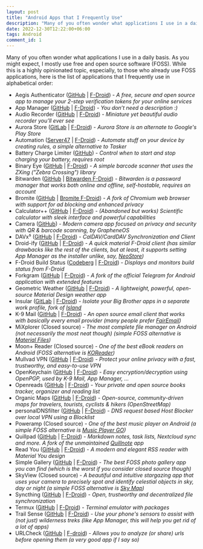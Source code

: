 ```yaml
---
layout: post
title: "Android Apps that I Frequently Use"
description: "Many of you often wonder what applications I use in a daily basis. As you might expect, I mostly use free and open source software (FOSS). While this is a highly opinionated topic, especially, to those who already use FOSS applications, here goes the list of applications that I frequently use."
date: 2022-12-30T12:22:00+06:00
tags: Android
comment_id: 1
---
```


Many of you often wonder what applications I use in a daily basis. As you might expect, I mostly use free and open source software (FOSS). While this is a highly opinionated topic, especially, to those who already use FOSS applications, here is the list of applications that I frequently use in alphabetical order:

- Aegis Authenticator ([GitHub](https://github.com/beemdevelopment/Aegis) \| [F-Droid](https://f-droid.org/en/packages/com.beemdevelopment.aegis/)) - _A free, secure and open source app to manage your 2-step verification tokens for your online services_
- App Manager ([GitHub](https://github.com/MuntashirAkon/AppManager) \| [F-Droid](https://f-droid.org/en/packages/io.github.muntashirakon.AppManager/)) - _You don’t need a description :)_
- Audio Recorder ([GitHub](https://github.com/Dimowner/AudioRecorder) \| [F-Droid](https://f-droid.org/en/packages/com.dimowner.audiorecorder/)) - _Miniature yet beautiful audio recorder you’ll ever see_
- Aurora Store ([GitLab](https://gitlab.com/AuroraOSS/AuroraStore) \| [F-Droid](https://f-droid.org/en/packages/com.aurora.store/)) - _Aurora Store is an alternate to Google's Play Store_
- Automation ([Server47](https://git.server47.de/jens/Automation) \| [F-Droid](https://f-droid.org/en/packages/com.jens.automation2/)) - _Automate stuff on your device by creating rules, a simple alternative to Tasker_
- Battery Charge Limiter ([GitHub](https://github.com/MuntashirAkon/BatteryChargeLimiter)) - _Control when to start and stop charging your battery, requires root_
- Binary Eye ([GitHub](https://github.com/markusfisch/BinaryEye) \| [F-Droid](https://f-droid.org/en/packages/de.markusfisch.android.binaryeye/)) - _A simple barcode scanner that uses the ZXing ("Zebra Crossing") library_
- Bitwarden ([GitHub](https://github.com/bitwarden/mobile) \| [Bitwarden F-Droid](https://mobileapp.bitwarden.com/fdroid/)) - _Bitwarden is a password manager that works both online and offline, self-hostable, requires an account_
- Bromite ([GitHub](https://github.com/bromite/bromite) \| [Bromite F-Droid](https://www.bromite.org/fdroid)) - _A fork of Chromium web browser with support for ad blocking and enhanced privacy_
- Calculator++ ([GitHub](https://github.com/Bubu/android-calculatorpp) \| [F-Droid](https://f-droid.org/en/packages/org.solovyev.android.calculator/)) - _(Abandoned but works) Scientific calculator with sleek interface and powerful capabilities_
- Camera ([GitHub](https://github.com/GrapheneOS/Camera)) - _Modern camera app focused on privacy and security with QR & barcode scanning, by GrapheneOS_
- DAVx⁵ ([GitHub](https://github.com/bitfireAT/davx5-ose/) \| [F-Droid](https://f-droid.org/en/packages/at.bitfire.davdroid/)) - _CalDAV/CardDAV Synchronization and Client_
- Droid-ify ([GitHub](https://github.com/Iamlooker/Droid-ify) \| [F-Droid](https://f-droid.org/en/packages/com.looker.droidify/)) - _A quick material F-Droid client (has similar drawbacks like the rest of the clients, but at least, it supports setting App Manager as the installer unlike, say, [NeoStore](https://f-droid.org/en/packages/com.machiav3lli.fdroid/))_
- F-Droid Build Status ([Codeberg](https://codeberg.org/pstorch/F-Droid_Build_Status) \| [F-Droid](https://f-droid.org/en/packages/de.storchp.fdroidbuildstatus/)) - _Displays and monitors build status from F-Droid_
- Forkgram ([GitHub](https://github.com/Forkgram/TelegramAndroid) \| [F-Droid](https://f-droid.org/en/packages/org.forkgram.messenger/)) - _A fork of the official Telegram for Android application with extended features_
- Geometric Weather ([GitHub](https://github.com/WangDaYeeeeee/GeometricWeather) \| [F-Droid](https://f-droid.org/en/packages/wangdaye.com.geometricweather/)) - _A lightweight, powerful, open-source Material Design weather app_
- Insular ([GitLab](https://gitlab.com/secure-system/Insular) \| [F-Droid](https://f-droid.org/en/packages/com.oasisfeng.island.fdroid/)) - _Isolate your Big Brother apps in a separate work profile, fork of [Island](https://github.com/oasisfeng/island)_
- K-9 Mail ([GitHub](https://github.com/thundernest/k-9) \| [F-Droid](https://f-droid.org/en/packages/com.fsck.k9/)) - _An open source email client that works with basically every email provider (many people prefer [FairEmail](https://f-droid.org/en/packages/eu.faircode.email))_
- MiXplorer (Closed source) - _The most complete file manager on Android (not necessarily the most neat though) (simple FOSS alternative is [Material Files](https://f-droid.org/en/packages/me.zhanghai.android.files))_
- Moon+ Reader (Closed source) - _One of the best eBook readers on Android (FOSS alternative is [KOReader](https://f-droid.org/en/packages/org.koreader.launcher.fdroid/))_
- Mullvad VPN ([GitHub](https://github.com/mullvad/mullvadvpn-app) \| [F-Droid](https://f-droid.org/en/packages/net.mullvad.mullvadvpn/)) - _Protect your online privacy with a fast, trustworthy, and easy-to-use VPN_
- OpenKeychain ([GitHub](https://github.com/open-keychain/open-keychain) \| [F-Droid](https://f-droid.org/en/packages/org.sufficientlysecure.keychain/)) - _Easy encryption/decryption using OpenPGP, used by K-9 Mail, App Manager, …_
- Openreads ([GitHub](https://github.com/mateusz-bak/openreads-android) \| [F-Droid](https://f-droid.org/en/packages/software.mdev.bookstracker/)) - _Your private and open source books tracker, organizer and reading list_
- Organic Maps ([GitHub](https://github.com/organicmaps/organicmaps) \| [F-Droid](https://f-droid.org/en/packages/app.organicmaps/)) - _Open-source, community-driven maps for travelers, tourists, cyclists & hikers (OpenStreetMap)_
- personalDNSfilter ([GitHub](https://github.com/IngoZenz/personaldnsfilter) \| [F-Droid](https://f-droid.org/en/packages/dnsfilter.android/)) - _DNS request based Host Blocker over local VPN using a Blocklist_
- Poweramp (Closed source) - _One of the best music player on Android (a simple FOSS alternative is [Music Player GO](https://f-droid.org/en/packages/com.iven.musicplayergo))_
- Quillpad ([GitHub](https://github.com/quillpad/quillpad) \| [F-Droid](https://f-droid.org/en/packages/io.github.quillpad/)) - _Markdown notes, task lists, Nextcloud sync and more. A fork of the unmaintained [Quillnote](https://github.com/msoultanidis/quillnote) app_
- Read You ([GitHub](https://github.com/Ashinch/ReadYou) \| [F-Droid](https://f-droid.org/en/packages/me.ash.reader/)) - _A modern and elegant RSS reader with Material You design_
- Simple Gallery ([GitHub](https://github.com/SimpleMobileTools/Simple-Gallery) \| [F-Droid](https://f-droid.org/en/packages/com.simplemobiletools.gallery.pro/)) - _The best FOSS photo gallery app you can find (which is the worst if you consider closed source though)_
- SkyView (Closed source) - _A beautiful and intuitive stargazing app that uses your camera to precisely spot and identify celestial objects in sky, day or night (a simple FOSS alternative is [Sky Map](https://f-droid.org/en/packages/com.google.android.stardroid/))_
- Syncthing ([GitHub](https://github.com/syncthing/syncthing-android) \| [F-Droid](https://f-droid.org/en/packages/com.nutomic.syncthingandroid/)) - _Open, trustworthy and decentralized file synchronization_
- Termux ([GitHub](https://github.com/termux/termux-app) \| [F-Droid](https://f-droid.org/en/packages/com.termux/)) - _Terminal emulator with packages_
- Trail Sense ([GitHub](https://github.com/kylecorry31/Trail-Sense) \| [F-Droid](https://f-droid.org/en/packages/com.kylecorry.trail_sense/)) - _Use your phone's sensors to assist with (not just) wilderness treks (like App Manager, this will help you get rid of a lot of apps)_
- URLCheck ([GitHub](https://github.com/TrianguloY/UrlChecker) \| [F-droid](https://f-droid.org/en/packages/com.trianguloy.urlchecker/)) - _Allows you to analyze (or share) urls before opening them (a very good app if I say so)_
